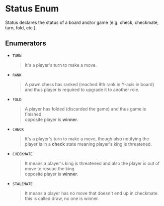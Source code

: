 # Status Enum

Status declares the status of a board and/or game (e.g. check, checkmate, turn, fold, etc.).

## Enumerators

*   `TURN`

    > It's a player's turn to make a move.

*   `RANK`

    > A pawn chess has ranked (reached 8th rank in Y-axis in board) 
    > and thus player is required to upgrade it to another role.

*   `FOLD`

    > A player has folded (discarded the game) 
    > and thus game is finished.  
    > opposite player is **winner**.

*   `CHECK`

    > It's a player's turn to make a move, though also notifying 
    > the player is in a **check** state meaning player's king 
    > is threatened.

*   `CHECKMATE`

    > It means a player's king is threatened and also the player 
    > is out of move to rescue the king.  
    > opposite player is **winner**.

*   `STALEMATE`

    > It means a player has no move that doesn't end up 
    > in checkmate.  
    > this is called draw, no one is winner.

